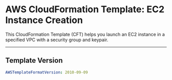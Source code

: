 # AWS CloudFormation Template: EC2 Instance Creation

This CloudFormation Template (CFT) helps you launch an EC2 instance in a specified VPC with a security group and keypair.

---

## Template Version
```yaml
AWSTemplateFormatVersion: 2010-09-09

